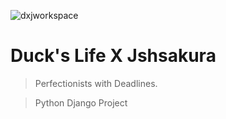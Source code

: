 ![dxjworkspace](http://jshsakura.iptime.org/static/assets/images/portfolio/logo.png)

# Duck's Life X Jshsakura
> Perfectionists with Deadlines.

> Python Django Project
